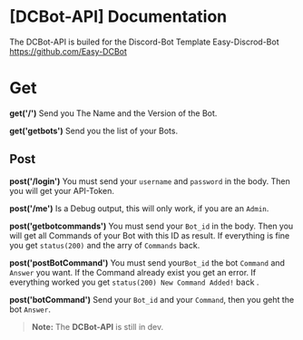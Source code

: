 # [DCBot-API] Documentation

The DCBot-API is builed for the Discord-Bot Template Easy-Discrod-Bot https://github.com/Easy-DCBot

# Get

**get('/')**
Send you The Name and the Version of the Bot.

**get('getbots')**
Send you the list of your Bots.

## Post
**post('/login')**
You must send your `username` and `password`	in the body. Then you will get your API-Token.

**post('/me')**
Is a Debug output, this will only work, if you are an `Admin`.

**post('getbotcommands')**
You must send your `Bot_id` in the body. Then you will get all Commands of your Bot with this ID as result. If everything is fine you get `status(200)` and the arry of `Commands` back.

**post('postBotCommand')**
You must send your`Bot_id` the bot `Command` and `Answer` you want. If the Command already exist you get an error. If everything worked you get `status(200) New Command Added!` back .

**post('botCommand')**
Send your `Bot_id` and your `Command`, then you geht the bot `Answer`.
> **Note:** The **DCBot-API** is still in dev.

